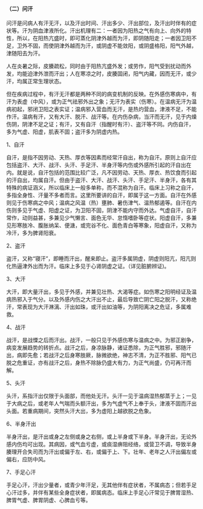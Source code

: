 #### （二）问汗

问汗是问病人有汗无汗，以及汗出时间、汗出多少、汗出部位，及汗出时伴有的症状等。汗为阴血津液所化。汗出机理有二：一者因为阳热之气有向上、向外的特性，所以，在阳热亢盛时，即可蒸化阴津外越而为汗，即阴随阳走；一者因卫阳不足，卫外不固，而使阴津外越而为汗，或阴虚不能敛阳，或阴盛格阳，阳气外越，津随阳去为汗。

人在炎暑之际，皮腠疏松，同时由于阳热亢盛外发；或劳作，阳气受到扰动而外发，均能迫津外泄而汗出；人在寒凉之时，皮腠固闭，阳气内藏，因而无汗，或少汗，均属正常生理状态。

但在疾病过程中，有汗无汗都是两种不同的病变机制的反映。在外感伤寒病中，有汗为表虚（中风），或为正气祛邪外出之象；无汗为表实（伤寒）。在温病无汗为温病初起，邪闭卫阳之表实证；温病邪入营血而无汗，是热灼营血，津液不足，不能作汗。温病有汗，又有大汗、脱汗、战汗等。在内伤杂病，当汗而无汗，见于内燥伤阴，阴津不足之证；有汗，又有自汗（指醒时有汗）、盗汗等不同。内伤自汗，多为气虚、阳虚，肌表不固；盗汗多为阴虚内热。

1、自汗

自汗，是指不因劳动、天热、厚衣等因素而经常汗自出，称为自汗。原则上自汗应包括盗汗、大汗、战汗、头汗、手足汗、半身汗等内伤或外感所引起的汗自出在内。就是说，自汗包括的范围比较广泛，凡不因劳动、天热、厚衣、热饮食而引起的汗自出，均属自汗。但由于盗汗、大汗、战汗、头汗、手足汗、半身汗，各有其特殊的病证涵义，所以临床上一般多单称，而不混称为自汗。临床上习称之自汗，多指全身性、汗量不多者而言。这里所要讲的自汗，即属于这一方面。自汗在外感则见于伤寒病之中风；温病之风温（热）壅肺、暑伤津气、温热郁遏等。自汗在内伤则多见于气虚、阳虚之证，为卫阳不固，阴津不能内守而外达。气虚自汗，自汗常作，动则益甚，多兼见少气懒言、面色无华、怠惰嗜卧等症状。阳虚自汗，多兼见形寒肢冷、腹胀纳呆、便溏，或完谷不化、面色青白等寒象，阳虚自汗，又称为冷汗，多为脾肾阳衰。

2、盗汗

盗汗，又称“寝汗”，即睡而汗出，醒来即止。盗汗多属阴虚，阴虚则阳亢，阳亢则化热逼津外出而为汗。临床上多见于心肾阴虚之证。（详见脏腑辨证)。

3、大汗

大汗，即大量汗出，多见于外感，并兼见壮热、大渴等症。如伤寒之阳明经证及温病热邪入于气分。以及外感内伤之大汗出不止，最后导致亡阴亡阳之脱汗，又称绝汗，常表现为大汗淋漓、汗出如珠，或汗出如油等，为阴阳离决之危证，多属难救。

4、战汗

战汗，是战慄之后而汗出。战汗，一般只见于外感伤寒与温病之中。为邪正剧争，病变发展趋势的转折点。战汗之后，身凉脉静，诸证悉除，为正气胜邪，邪随汗出，病即先愈；若战汗之后身寒肢厥，脉微欲绝，神志不清，为正不胜邪、阳气已脱之危重证，亦有战汗之后，身热不除脉仍盛大有力，为正气尚盛，仍可再汗而解。

5、头汗

头汗，系指汗出仅限于头面部，而他处无汗。头汗一见于温病湿热郁蒸于上；一见于大病之后，或老年人气喘而头额汗出，多为气虚气不上奉于头，津液不固而汗出头面。若重病期间，突然头汗大出，多为虚阳上越欲脱之危象。

6、半身汗出

半身汗出，是汗出或身之左侧或身之右侧，或上半身或下半身。半身汗出，无论外感内伤均可出现。其病因，或气血亏虚，或痰湿痹阻经络，或营卫不调，导致半身腠理开合失司而为汗出或偏于左、右，或偏于上、下。壮年、老年之人汗出偏左或偏右，应防中风。

7、手足心汗

手足心汗，汗出少量者，或青少年汗足，无其他伴有症状者，不属病态；但若手足心汗过多，并伴有某些全身症状者，即属病态。临床上手足心汗常见于脾胃湿热、脾胃气虚、脾胃阴虚、心脾血亏等。
